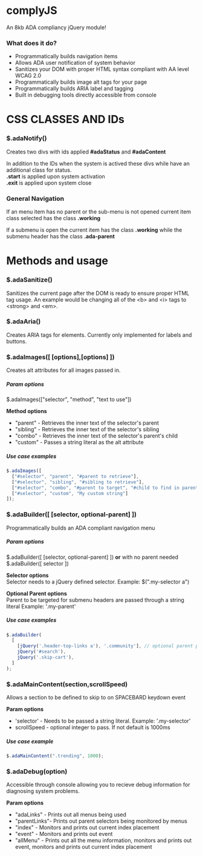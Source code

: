 # complyJS
An 8kb ADA compliancy jQuery module!

### What does it do?
* Programmatically builds navigation items
* Allows ADA user notification of system behavior
* Sanitizes your DOM with proper HTML syntax compliant with AA level WCAG 2.0
* Programmatically builds image alt tags for your page
* Programmatically builds ARIA label and tagging
* Built in debugging tools directly accessible from console

# CSS CLASSES AND IDs
### $.adaNotify()
Creates two divs with ids applied **#adaStatus** and **#adaContent**
  
In addition to the IDs when the system is actived these divs while have an additional class for status.  
**.start** is applied upon system activation  
**.exit** is applied upon system close

### General Navigation
If an menu item has no parent or the sub-menu is not opened current item class selected has the class **.working**
  
If a submenu is open the current item has the class **.working** while the submenu header has the class **.ada-parent**

# Methods and usage
### $.adaSanitize()
Sanitizes the current page after the DOM is ready to ensure proper HTML tag usage. An example would be changing all of the \<b\> and \<i\> tags to \<strong\> and \<em\>. 

### $.adaAria()
Creates ARIA tags for elements. Currently only implemented for labels and buttons. 

### $.adaImages([ [options],[options] ])
Creates alt attributes for all images passed in.

##### Param options
$.adaImages(["selector", "method", "text to use"])

**Method options**  
* "parent" - Retrieves the inner text of the selector's parent
* "sibling" - Retrieves the inner text of the selector's sibling
* "combo" - Retrieves the inner text of the selector's parent's child 
* "custom" - Passes a string literal as the alt attribute

##### Use case examples
```javascript
$.adaImages([
  ["#selector", "parent", "#parent to retrieve"],
  ["#selector", "sibling", "#sibling to retrieve"],
  ["#selector", "combo", "#parent to target", "#child to find in parent"],
  ["#selector", "custom", "My custom string"]
]);
```
### $.adaBuilder([ [selector, optional-parent] ])
Programmatically builds an ADA compliant navigation menu

##### Param options
$.adaBuilder([ [selector, optional-parent] ]) **or** with no parent needed $.adaBuilder([ selector ])

**Selector options**  
Selector needs to a jQuery defined selector. Example: $(".my-selector a")

**Optional Parent options**  
Parent to be targeted for submenu headers are passed through a string literal Example: '.my-parent'

##### Use case examples
```javascript
$.adaBuilder(
  [
    [jQuery('.header-top-links a'), '.community'], // optional parent param used
    jQuery('#search'),
    jQuery('.skip-cart'),
  ]
);
```
### $.adaMainContent(section,scrollSpeed)
Allows a section to be defined to skip to on SPACEBARD keydown event

**Param options**
* 'selector' - Needs to be passed a string literal. Example: '.my-selector'
* scrollSpeed - optional integer to pass. If not default is 1000ms

##### Use case example
```javascript
$.adaMainContent(".trending", 1000);
```

### $.adaDebug(option)
Accessible through console allowing you to recieve debug information for diagnosing system problems.

**Param options**
* "adaLinks" - Prints out all menus being used
* "parentLinks"- Prints out parent selectors being monitored by menus
* "index" - Monitors and prints out current index placement
* "event" - Monitors and prints out event
* "allMenu" - Prints out all the menu information, monitors and prints out event, monitors and prints out current index placement
